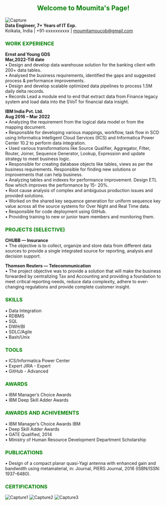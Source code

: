 <h2 style="color: green; font-weight: bold;text-align: center;">Welcome to Moumita's Page!</h2>

![Capture](https://github.com/moumita-de/dummywebsite/assets/145857739/485fbc57-86dc-4620-aefa-41bfcbe0a792)  <br>
**Data Engineer, 7+ Years of IT Exp.** <br>
Kolkata, India | +91-xxxxxxxxxx | moumitamoucob@gmail.com


<h3 style="color: green; font-weight: bold;">WORK EXPERIENCE</h3>

**Ernst and Young GDS <br>
Mar,2022-Till date** <br>
•	Design and develop data warehouse solution for the banking client with 200+ data tables. <br> 
•	Analysed the business requirements, identified the gaps and suggested process & performance improvements. <br>
•	Design and develop scalable optimized data pipelines to process 1.5M daily delta records.<br>
•	Records Lead a module end to end that extract data from Finance legacy system and load data into the SVoT for financial data insight.<br>

**IBM India Pvt. Ltd.<br>
Aug 2016 – Mar 2022** <br>
•	Analyzing the requirement from the logical data model or from the mapping document. <br>
•	Responsible for developing various mappings, workflow, task flow in SCD using Informatica Intelligent Cloud Services (IICS) and Informatica Power Center 10.2 to perform data integration. <br>
•	Used various transformations like Source Qualifier, Aggregator, Filter, Router, Joiner, Sequence Generator, Lookup, Expression and update strategy to meet business logic. <br>
•	Responsible for creating database objects like tables, views as per the business requirements. Responsible for finding new solutions or improvements that can help business. <br>
•	Analyzing tables and indexes for performance improvement. Design ETL flow which improves the performance by 15- 20%. <br>
•	Root cause analysis of complex and ambiguous production issues and provided solutions. <br>
•	Worked on the shared key sequence generation for uniform sequence key value across all the source systems for Over Night and Real Time data. <br>
•	Responsible for code deployment using GitHub. <br>
•	Providing training to new or junior team members and monitoring them.<br>

<h3 style="color: green; font-weight: bold;">PROJECTS (SELECTIVE)</h3>

**CHUBB — Insurance** <br>
•	The objective is to collect, organize and store data from different data sources to provide a single integrated source for reporting, analysis and decision support.

**Thomson Reuters — Telecommunication** <br>
•	The project objective was to provide a solution that will make the business forwarded by centralizing Tax and Accounting and providing a foundation to meet critical reporting needs, reduce data complexity, adhere to ever-changing regulations and provide complete customer insight.

<h3 style="color: green; font-weight: bold;">SKILLS</h3>

•	Data Integration <br>
•	RDBMS <br>
•	SQL <br>
•	DWH/BI <br>
•	SDLC/Agile <br>
•	Bash/Unix

<h3 style="color: green; font-weight: bold;">TOOLS</h3>

•	ICS/Informatica Power Center<br>
•	Expert JIRA - Expert <br>
•	GitHub - Advanced<br>

<h3 style="color: green; font-weight: bold;">AWARDS</h3>

•	IBM Manager’s Choice Awards <br>
•	IBM Deep Skill Adder Awards<br>

<h3 style="color: green; font-weight: bold;">AWARDS AND ACHIVEMENTS</h3>

•	IBM Manager’s Choice Awards IBM <br>
•	Deep Skill Adder Awards <br>
•	GATE Qualified, 2014 <br>
•	Ministry of Human Resource Development Department Scholarship

<h3 style="color: green; font-weight: bold;">PUBLICATIONS</h3>

•	Design of a compact planar quasi-Yagi antenna with enhanced gain and bandwidth using metamaterial, in: Journal, PIERS Journal, 2016 (ISBN/ISSN: 1937-6480).

<h3 style="color: green; font-weight: bold;">CERTIFICATIONS</h3>

![Capture1](https://github.com/moumita-de/dummywebsite/assets/145857739/42530155-6168-4399-b454-82d878f71b17)
![Capture2](https://github.com/moumita-de/dummywebsite/assets/145857739/e527f109-7cbf-4f09-aefd-97b327e02b5e)
![Capture3](https://github.com/moumita-de/dummywebsite/assets/145857739/5c0980c3-fbdd-4eb8-b080-ae09daecd6eb)
